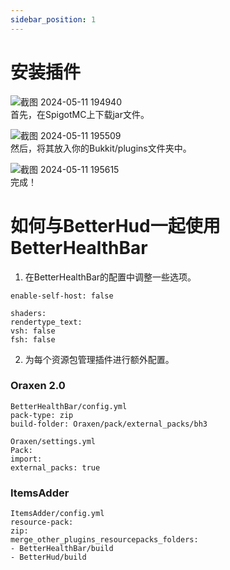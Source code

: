 ```yaml
---
sidebar_position: 1
---
```


# 安装插件

![截图 2024-05-11 194940](https://github.com/toxicity188/BetterHealthBar3/assets/114675706/abe8f441-6d41-4b86-bf8a-0a46e08989d5)  
首先，在SpigotMC上下载jar文件。

![截图 2024-05-11 195509](https://github.com/toxicity188/BetterHealthBar3/assets/114675706/e671fad8-bccc-4155-b5f4-b2d1fa2a2f05)  
然后，将其放入你的Bukkit/plugins文件夹中。

![截图 2024-05-11 195615](https://github.com/toxicity188/BetterHealthBar3/assets/114675706/b7148b7f-4bd0-4cb3-be6a-39a5125dda7b)  
完成！


# 如何与BetterHud一起使用BetterHealthBar

1. 在BetterHealthBar的配置中调整一些选项。

```
enable-self-host: false

shaders:
rendertype_text:
vsh: false
fsh: false
   ```

2. 为每个资源包管理插件进行额外配置。

### Oraxen 2.0

   ```
BetterHealthBar/config.yml
pack-type: zip
build-folder: Oraxen/pack/external_packs/bh3
   ```

   ```
Oraxen/settings.yml
Pack:
import:
external_packs: true
   ```

### ItemsAdder

   ```
ItemsAdder/config.yml
resource-pack:
zip:
merge_other_plugins_resourcepacks_folders:
- BetterHealthBar/build
- BetterHud/build
   ```
